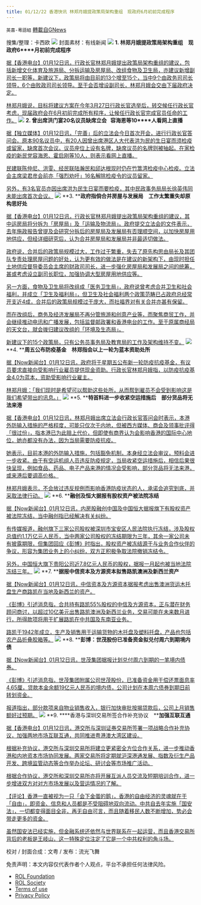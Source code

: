 ```yaml
---
title: 01/12/22 香港快讯 林郑月娥提政策局架构重组　现政府6月初前完成程序
---
```

`英喜-粵語組` [轉載自GNews](https://gnews.org/zh-hans/1851410/)

搜集/整理：卡西欧
![](https://assets.gnews.org/wp-content/uploads/2022/01/0112fenmian-1.jpg)
封面素材：有线新闻
![](https://assets.gnews.org/wp-content/uploads/2022/01/Screen-Shot-2022-01-12-at-8.52.46-AM.png)
**1. ****林郑月娥提政策局架构重组　现政府****6****月初前完成程序**

[据【香港电台】01月12日讯，行政长官林郑月娥提出政策局架构重组的建议，包括新增文化体育及旅游局、分拆运输及房屋局、改组食物及卫生局，亦建议新增副司长一职等，新建议下，政策局将由目前的13个增至15个，当中9个由政务司司长领导，6个由败政司司长领导。至于会否增设副司长，林郑月娥会交由下届政府决定。](https://news.rthk.hk/rthk/ch/component/k2/1628493-20220112.htm?spTabChangeable=0)

[林郑月娥说，目标将建议方案在今年3月27日行政长官选举后，转交候任行政长官考虑，现届政府会在6月初前完成所有程序，让候任行政长官完成官员任命的工作。](https://news.rthk.hk/rthk/ch/component/k2/1628493-20220112.htm?spTabChangeable=0)
![](https://assets.gnews.org/wp-content/uploads/2022/01/Screen-Shot-2022-01-12-at-8.52.57-AM.png)
**2. ****曾出席洪门宴****20****名议员缺席立会****   ****容海恩等****10****人看网上直播**

[据【独立媒体】01月12日讯，「完善」后的立法会今日首次开会，进行行政长官答问会。原本90名议员中，有20人因曾出席港区人大代表洪为民的生日宴而须检疫或留家，缺席首次会议。议员座位上设有名牌，缺席议员的名牌则被抽起。在家检疫的新民党容海恩、霍启刚等10人，则表示看网上直播。](https://www.inmediahk.net/node/政經/曾出席洪門宴20名議員缺席立會-容海恩等10人看網上直播)

[民建联陈仲尼、洪雯、经民联陆瀚民和邱达根现时仍在竹篙湾检疫中心检疫。立法会主席梁君彦会前亦「强烈劝吁」16名解除检疫令的议员留家。](https://www.inmediahk.net/node/政經/曾出席洪門宴20名議員缺席立會-容海恩等10人看網上直播)

[另外，有3名官员亦因出席洪为民生日宴而要检疫，其中民政事务局局长徐英伟同未能出席首次会议。](https://www.inmediahk.net/node/政經/曾出席洪門宴20名議員缺席立會-容海恩等10人看網上直播)
![](https://assets.gnews.org/wp-content/uploads/2022/01/Screen-Shot-2022-01-12-at-8.53.10-AM.png)
**3. ****政府指倘合并房屋与发展局　工作太繁重失却原构思好处**

[据【香港电台】01月12日讯，行政长官林郑月娥提出政策局架构重组的建议，其中运房局将分拆为「房屋局」及「运输及物流局」。政府提交立法会的文件表示，去年施政报告曾提及会研究分拆后的房屋局及发展局有否理顺空间，以加快房屋用地供应，但经详细研究后，认为合并房屋局和发展局并非最适切做法。](https://news.rthk.hk/rthk/ch/component/k2/1628508-20220112.htm?spTabChangeable=0)

[政府说，合并后的政策局规模过大，工作过于繁重，失去了原先构思由局长及其团队专责处理房屋问题的好处，认为更有效的做法是在建议的新架构下，由现时担任土地供应督导委员会主席的财政司司长，进一步强化房屋局和发展局之间的统筹，甚或考虑设立副司长职位，加强协调大型房屋用地供应等。](https://news.rthk.hk/rthk/ch/component/k2/1628508-20220112.htm?spTabChangeable=0)

[另一方面，食物及卫生局将改组成「医务卫生局」，政府说曾考虑合并卫生和社会福利，并成立「卫生及福利局」，但卫生及社会福利两个政策范畴已占政府总经常开支近4成，合并后的政策局规模过于庞大，而社福界对有关合并亦甚有保留。](https://news.rthk.hk/rthk/ch/component/k2/1628508-20220112.htm?spTabChangeable=0)

[而在改组后，商务及经济发展局不再分管旅游和创意产业等，而聚焦商贸工作，并会继续推动电讯和广播发展，包括监督邮政署和香港电台的工作。至于原属商经局的天文台，就会拨归建议改组的「环境及生态局」。](https://news.rthk.hk/rthk/ch/component/k2/1628508-20220112.htm?spTabChangeable=0)

[新建议下的15个政策局，只有公务员事务局及教育局的工作及架构维持不变。](https://news.rthk.hk/rthk/ch/component/k2/1628508-20220112.htm?spTabChangeable=0)
![](https://assets.gnews.org/wp-content/uploads/2022/01/Screen-Shot-2022-01-12-at-8.53.18-AM.png)
**4. ****周五公布防疫基金　林郑指会以上一轮为蓝本资助处所**

[据【Now新闻台】01月12日讯，政府将于星期五公布新一轮防疫抗疫基金，有议员要求直接向受影响行业雇员提供现金资助。行政长官林郑月娥指，以防疫抗疫基金4.0为蓝本，资助受影响行业雇主。](https://news.now.com/home/local/player?newsId=463001)

[林郑月娥：「我们现时是希望可以帮助这些处所，从而帮到雇员不会受到影响这是我们希望带出的讯息。」](https://news.now.com/home/local/player?newsId=463001)
![](https://assets.gnews.org/wp-content/uploads/2022/01/Screen-Shot-2022-01-12-at-8.53.29-AM.png)
**5. ****特首料进一步收紧空运措施后　部分货品将无法来港**

[据【香港电台】01月12日讯，林郑月娥出席立法会行政长官答问会时表示，本港外防输入措施的严格程度，可能只仅次于内地，但被西方媒体、商会及领事批评得「很过份」，指本港已为此赔上代价，但即使有商界认为会影响香港的国际中心地位，她亦都没有办法，因为当局需要防疫抗疫。](https://news.rthk.hk/rthk/ch/component/k2/1628501-20220112.htm?spTabChangeable=0)

[她表示，目前本港的外防输入措施，包括豁免机制，本身经立法会审议，预料会进一步收紧。由于有空运机组人员违反防疫规定，当局收紧空运措施后，相信后果很快呈现，例如食品、药品、电子产品来港的情况会受影响，部分货品将无法来港，或来港后要调高价格。](https://news.rthk.hk/rthk/ch/component/k2/1628501-20220112.htm?spTabChangeable=0)

[林郑月娥表示，不会放过违反规例而影响香港防疫状态的人，承诺会追究到底，并采取法律行动。](https://news.rthk.hk/rthk/ch/component/k2/1628501-20220112.htm?spTabChangeable=0)
![](https://assets.gnews.org/wp-content/uploads/2022/01/Screen-Shot-2022-01-12-at-8.53.39-AM.png)
**6. ****融创及恒大据报有股权资产被法院冻结**

[据【Now新闻台】01月12日讯，内房股融创中国及中国恒大据报旗下有股权资产被法院冻结，当中融创指已经解决有关纠纷。](https://news.now.com/home/finance/player?newsId=463029)

[有传媒报道，融创旗下三家公司股权被深圳市宝安区人民法院执行冻结，涉及股权总值约1.1万亿元人民币，当中两家公司股权的冻结期限为三年，其余一家公司未有披露期限，但集团回应《彭博》时指出，股权资产被冻结源于与业务合作伙伴的争议，形容为集团业务上的小纠纷，双方正积极争取法院撤销冻结令。](https://news.now.com/home/finance/player?newsId=463029)

[另外，中国恒大旗下贵阳公司近7.8亿元人民币的股权，据报一月起也被当地法院冻结三年。](https://news.now.com/home/finance/player?newsId=463029)
![](https://assets.gnews.org/wp-content/uploads/2022/01/Screen-Shot-2022-01-12-at-8.53.49-AM.png)
**7. ****据报中信资本及方源资本拟售路凯澳洲及新西兰资产**

[据【Now新闻台】01月12日讯，中信资本及方源资本据报考虑出售澳洲货运木托盘生产商路凯在当地及新西兰的资产。](https://news.now.com/home/finance/player?newsId=463005)

[《彭博》引述消息指，合共持有路凯55%股权的中信及方源资本，正与潜在财务顾问商讨，以超过10亿美元出售路凯澳洲及新西兰业务，交易可能在未来数月进行，所得款项将用于扩展路凯在中共国及东南亚业务。](https://news.now.com/home/finance/player?newsId=463005)

[路凯于1942年成立，生产及销售用于运输货物的木托盘及塑料托盘，产品也包括农产品折叠胶箱等。](https://news.now.com/home/finance/player?newsId=463005)
![](https://assets.gnews.org/wp-content/uploads/2022/01/Screen-Shot-2022-01-12-at-8.53.59-AM.png)
**8. ****彭博：世茂股份已准备资金拟兑付周六到期境内债**

[据【Now新闻台】01月12日讯，世茂集团据报计划兑付周六到期的一笔境内债券。](https://news.now.com/home/finance/player?newsId=463006)

[《彭博》引述消息指，世茂集团附属公司世茂股份，已准备资金用于偿还票面息率4.65厘，贷款本金余额19亿元人民币的境内债，公司计划在本周六债券到期日前转划资金。](https://news.now.com/home/finance/player?newsId=463006)

[报道指出，部分款项来自物业销售收入，银行加快审批按揭贷款后，公司上月销售额好过预期。](https://news.now.com/home/finance/player?newsId=463006)
![](https://assets.gnews.org/wp-content/uploads/2022/01/Screen-Shot-2022-01-12-at-8.54.09-AM.png)
**9. ****香港与深圳交易所签合作补充协议　****加强互联互通**

[据【香港电台】01月12日讯，港交所与深圳证券交易所签署一项战略合作补充协议，加强两地市场互联互通，共同推进粤港澳大湾区建设。](https://news.rthk.hk/rthk/ch/component/k2/1628499-20220112.htm?spTabChangeable=0)

[根据补充协议，港交所与深圳交易所将建立更紧密全方位合作关系，进一步推动香港和内地资本市场协同发展。两家交易所将定期就沪深港通发展、指数及衍生产品开发、跨境监管动态等合作举办论坛、研讨会等市场推广活动。](https://news.rthk.hk/rthk/ch/component/k2/1628499-20220112.htm?spTabChangeable=0)

[根据合作协议，港交所和深圳交易所亦将开展互派人员交流及短期培训合作，进一步增进双方对对方市场发展以及营运情况的了解。](https://news.rthk.hk/rthk/ch/component/k2/1628499-20220112.htm?spTabChangeable=0)

[【评论】香港一直被视为一只「会下金蛋的鹅」，香港的自由经济的灵魂就在于「自由」，即资金、信息和人员都是不受阻碍地双向流动。中共自去年实施「国安法」，一切都变得面目全非，再无自由可言，而且随着移民人数不断增加，势必会带走更多的资金。](https://news.rthk.hk/rthk/ch/component/k2/1628499-20220112.htm?spTabChangeable=0)

[虽然国安法已经实施，但金融系统还依然与世界联系在一起运营，而且香港交易所背后的老板是王岐山，这一特殊定位注定了它是一个中共权利的角斗场。](https://news.rthk.hk/rthk/ch/component/k2/1628499-20220112.htm?spTabChangeable=0)

校对 / 封面合成：文粤 / 发布：流光飞舞

 

免责声明：本文内容仅代表作者个人观点，平台不承担任何法律风险。

- [ROL Foundation](https://rolfoundation.org/)
- [ROL Society](https://rolsociety.org/)
- [Terms of use](https://gnews.org/terms-of-use-3/)
- [Privacy Policy](https://gnews.org/privacy-policy/)
